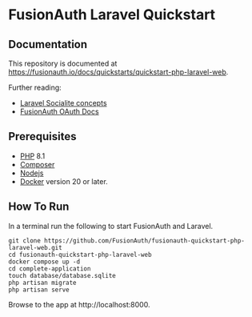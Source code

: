 # FusionAuth Laravel Quickstart

## Documentation

This repository is documented at https://fusionauth.io/docs/quickstarts/quickstart-php-laravel-web.

Further reading:
- [Laravel Socialite concepts](https://laravel.com/docs/10.x/socialite)
- [FusionAuth OAuth Docs](https://fusionauth.io/docs/v1/tech/oauth/endpoints)

## Prerequisites

* [PHP](https://www.php.net/manual/en/install.php) 8.1
* [Composer](https://getcomposer.org/)
* [Nodejs](https://nodejs.org/)
* [Docker](https://www.docker.com) version 20 or later.

## How To Run

In a terminal run the following to start FusionAuth and Laravel.

```shell
git clone https://github.com/FusionAuth/fusionauth-quickstart-php-laravel-web.git
cd fusionauth-quickstart-php-laravel-web
docker compose up -d
cd complete-application
touch database/database.sqlite
php artisan migrate
php artisan serve
```

Browse to the app at http://localhost:8000.
